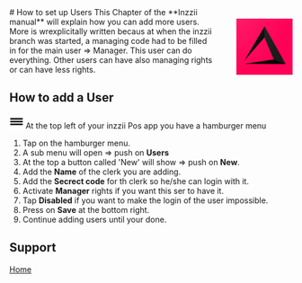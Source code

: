 <img src="../Assets/Pictures/play_store_512.png" alt="inzzii logo" width="100" align="right" style="margin-left: 40px; margin-top: 20px; margin-bottom: 10px"/>
# How to set up Users
This Chapter of the **Inzzii manual** will explain how you can add more users. More is wrexplicitally written becaus at when the inzzii branch was started, a managing code had to be filled in for the main user => Manager. This user can do everything. Other users can have also managing rights or can have less rights.

## How to add a User

<img src="../Assets/Pictures/Hmenu.png" alt="hamburgermenu" width="25" height="25"/> At the top left of your inzzii Pos app you have a hamburger menu 
1. Tap on the hamburger menu.
2. A sub menu will open => push on **Users**
3. At the top a button called 'New' will show => push on **New**.
4. Add the **Name** of the clerk you are adding.
5. Add the **Secrect code** for th clerk so he/she can login with it.
6. Activate **Manager** rights if you want this ser to have it.
7. Tap **Disabled** if you want to make the login of the user impossible. 
8. Press on **Save** at the bottom right.
9. Continue adding users until your done. 


## Support
[Home](../index.md)
